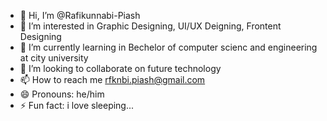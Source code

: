 - 👋 Hi, I’m @Rafikunnabi-Piash
- 👀 I’m interested in Graphic Designing, UI/UX Deigning, Frontent Designing
- 🌱 I’m currently learning in Bechelor of computer scienc and engineering at city university
- 💞️ I’m looking to collaborate on future technology
- 📫 How to reach me rfknbi.piash@gmail.com
- 😄 Pronouns: he/him
- ⚡ Fun fact: i love sleeping...

<!---
Rafikunnabi-Piash/Rafikunnabi-Piash is a ✨ special ✨ repository because its `README.md` (this file) appears on your GitHub profile.
You can click the Preview link to take a look at your changes.
--->
